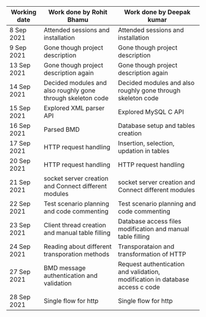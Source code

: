| Working date | Work done by Rohit Bhamu                                    | Work done by Deepak kumar                                   |
| ------------ | ----------------------------------------------------------- | ----------------------------------------------------------- |
| 8 Sep 2021   | Attended sessions and installation                          | Attended sessions and installation                          |
| 9 Sep 2021   | Gone though project description                             | Gone though project description                             |
| 13 Sep 2021  | Gone though project description again                       | Gone though project description again                       |
| 14 Sep 2021  | Decided modules and also roughly gone through skeleton code | Decided modules and also roughly gone through skeleton code |
| 15 Sep 2021  | Explored XML parser API                                     | Explored MySQL C API                                        |
| 16 Sep 2021  | Parsed BMD                                                  | Database setup and tables creation                          |
| 17 Sep 2021  | HTTP request handling                                       | Insertion, selection, updation in tables                    |
| 20 Sep 2021  | HTTP request handling                                       | HTTP request handling                                       |
| 21 Sep 2021  | socket server creation and Connect different modules        | socket server creation and Connect different modules        |
| 22 Sep 2021  | Test scenario planning and code commenting                  | Test scenario planning and code commenting                  |
| 23 Sep 2021  | Client thread creation and manual table filling             | Database access files modification and manual table filling   |
| 24 Sep 2021  | Reading about different transporation methods             | Transporataion and transformation of HTTP   |
| 27 Sep 2021  | BMD message authentication and validation             | Request authentication and validation, modification in database access c code    |
| 28 Sep 2021  | Single flow for http             | Single flow for http    |
